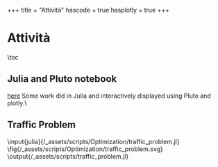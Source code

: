 +++
title = "Attività"
hascode = true
hasplotly = true
+++

# Attività
\toc

## Julia and Pluto notebook
[here](/assets/notebooks_int.html) Some work did in Julia and interactively displayed using Pluto and plotly.\\

## Traffic Problem
\input{julia}{/_assets/scripts/Optimization/traffic_problem.jl} 
\fig{/_assets/scripts/Optimization/traffic_problem.svg}
\output{/_assets/scripts/traffic_problem.jl}

<!-- ~~~
<div id="tester" style="width:600px;height:350px;"></div>

<script>
    TESTER = document.getElementById('tester');
    Plotly.newPlot( TESTER, [{
    x: [1, 2, 3, 4, 5],
    y: [1, 2, 4, 8, 16] }], {
    margin: { t: 0 } } );
</script>
~~~ -->
